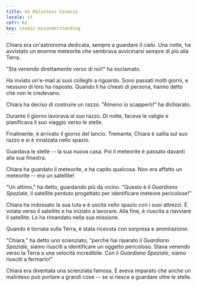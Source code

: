 ```yaml
---
title: Un Malinteso Cosmico
locale: it
cefr: b1
key: cosmic-misunderstanding
---
```


Chiara era un'astronoma dedicata, sempre a guardare il cielo. Una notte, ha avvistato un enorme meteorite che sembrava avvicinarsi sempre di più alla Terra.

"Sta venendo direttamente verso di noi!" ha esclamato.

Ha inviato un'e-mail ai suoi colleghi a riguardo. Sono passati molti giorni, e nessuno di loro ha risposto. Quando li ha chiesti di persona, hanno detto che non le credevano.

Chiara ha deciso di costruire un razzo. "Almeno io scapperò!" ha dichiarato.

Durante il giorno lavorava al suo razzo. Di notte, faceva le valigie e pianificava il suo viaggio verso le stelle.

Finalmente, è arrivato il giorno del lancio. Tremante, Chiara è salita sul suo razzo e si è innalzata nello spazio.

Guardava le stelle -- la sua nuova casa. Poi il meteorite è passato davanti alla sua finestra.

Chiara ha guardato il meteorite, e ha capito qualcosa. Non era affatto un meteorite -- era un satellite!

"Un attimo," ha detto, guardando più da vicino. "Questo è il *Guardiano Spaziale*, il satellite perduto progettato per identificare meteore pericolose!"

Chiara ha indossato la sua tuta e è uscita nello spazio con i suoi attrezzi. È volata verso il satellite e ha iniziato a lavorare. Alla fine, è riuscita a riavviare il satellite. Lo ha rimandato nella sua missione.

Quando è tornata sulla Terra, è stata ricevuta con sorpresa e ammirazione.

"Chiara," ha detto uno scienziato, "perché hai riparato il *Guardiano Spaziale*, siamo riusciti a identificare un oggetto pericoloso. Stava venendo verso la Terra a una velocità incredibile. Con il *Guardiano Spaziale*, siamo riusciti a fermarlo!"

Chiara era diventata una scienziata famosa. E aveva imparato che anche un malinteso può portare a grandi cose -- se si riesce a guardare oltre le stelle.